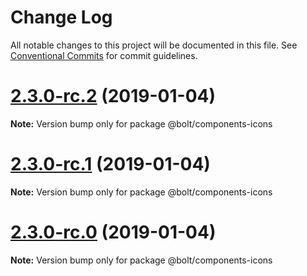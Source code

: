 # Change Log

All notable changes to this project will be documented in this file.
See [Conventional Commits](https://conventionalcommits.org) for commit guidelines.

# [2.3.0-rc.2](https://github.com/bolt-design-system/bolt/tree/master/packages/components/bolt-icons/compare/v2.3.0-rc.1...v2.3.0-rc.2) (2019-01-04)

**Note:** Version bump only for package @bolt/components-icons





# [2.3.0-rc.1](https://github.com/bolt-design-system/bolt/tree/master/packages/components/bolt-icons/compare/vv2.3.0-rc.0...v2.3.0-rc.1) (2019-01-04)

**Note:** Version bump only for package @bolt/components-icons





# [2.3.0-rc.0](https://github.com/bolt-design-system/bolt/tree/master/packages/components/bolt-icons/compare/v2.2.1...v2.3.0-rc.0) (2019-01-04)

**Note:** Version bump only for package @bolt/components-icons
